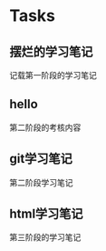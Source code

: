 # Tasks
## 摆烂的学习笔记
记载第一阶段的学习笔记
## hello
第二阶段的考核内容  
## git学习笔记  
第二阶段学习笔记  
## html学习笔记  
第三阶段的学习笔记
